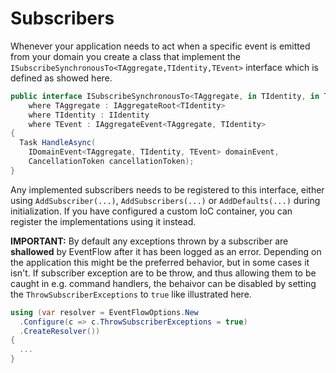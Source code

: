 # Subscribers
Whenever your application needs to act when a specific event is emitted from
your domain you create a class that implement the
`ISubscribeSynchronousTo<TAggregate,TIdentity,TEvent>` interface which is
defined as showed here.

```csharp
public interface ISubscribeSynchronousTo<TAggregate, in TIdentity, in TEvent>
    where TAggregate : IAggregateRoot<TIdentity>
    where TIdentity : IIdentity
    where TEvent : IAggregateEvent<TAggregate, TIdentity>
{
  Task HandleAsync(
    IDomainEvent<TAggregate, TIdentity, TEvent> domainEvent,
    CancellationToken cancellationToken);
}
```

Any implemented subscribers needs to be registered to this interface, either
using `AddSubscriber(...)`, `AddSubscribers(...)` or `AddDefaults(...)` during
initialization. If you have configured a custom IoC container, you can register
the implementations using it instead.

**IMPORTANT:** By default any exceptions thrown by a subscriber are
__shallowed__ by EventFlow after it has been logged as an error. Depending on
the application this might be the preferred behavior, but in some cases it isn't.
If subscriber exception are to be throw, and thus allowing them to be caught in
e.g. command handlers, the behaivor can be disabled by setting the
`ThrowSubscriberExceptions` to `true` like illustrated here.

```csharp
using (var resolver = EventFlowOptions.New
  .Configure(c => c.ThrowSubscriberExceptions = true)
  .CreateResolver())
{
  ...
}
```

